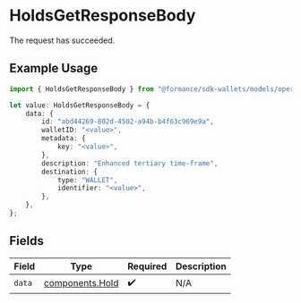 # HoldsGetResponseBody

The request has succeeded.

## Example Usage

```typescript
import { HoldsGetResponseBody } from "@formance/sdk-wallets/models/operations";

let value: HoldsGetResponseBody = {
    data: {
        id: "abd44269-802d-4502-a94b-b4f63c969e9a",
        walletID: "<value>",
        metadata: {
            key: "<value>",
        },
        description: "Enhanced tertiary time-frame",
        destination: {
            type: "WALLET",
            identifier: "<value>",
        },
    },
};
```

## Fields

| Field                                              | Type                                               | Required                                           | Description                                        |
| -------------------------------------------------- | -------------------------------------------------- | -------------------------------------------------- | -------------------------------------------------- |
| `data`                                             | [components.Hold](../../models/components/hold.md) | :heavy_check_mark:                                 | N/A                                                |
